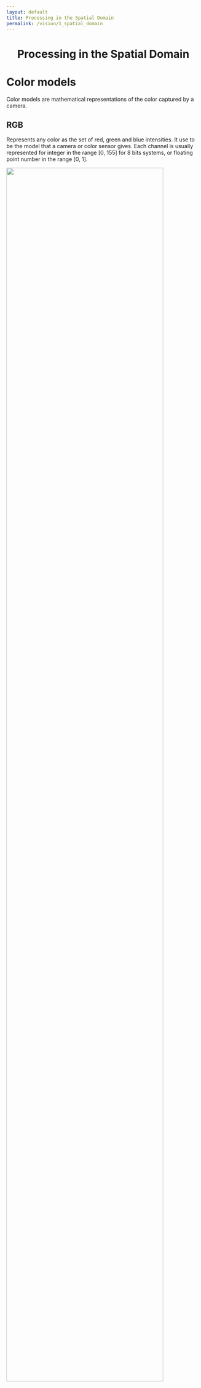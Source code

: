 ```yaml
---
layout: default
title: Processing in the Spatial Domain
permalink: /vision/1_spatial_domain
---
```


<h1 style="text-align: center;">Processing in the Spatial Domain</h1>

# Color models

Color models are mathematical representations of the color captured by a camera.

## RGB

Represents any color as the set of red, green and blue intensities. It use to be the model that a camera or color sensor gives. Each channel is usually represented for integer in the range [0, 155] for 8 bits systems, or floating point number in the range [0, 1].

<div class="picture">
  <img style="width:90%;" src ="/cstopics/assets/img/vision/1_rgb_cube.png" />
  <div>RGB cube. (https://commons.wikimedia.org/wiki/File:RGB_color_cube.svg)</div>
</div>

Examples:

<p style="background-color:rgb(0, 0, 0);">rgb(0, 0, 0)</p>
<p style="background-color:rgb(255, 0, 0);">rgb(255, 0, 0)</p>
<p style="background-color:rgb(0, 255, 0);">rgb(0, 255, 0)</p>
<p style="background-color:rgb(0, 0, 255);">rgb(0, 0, 255)</p>
<p style="background-color:rgb(255, 255, 0);">rgb(255, 255, 0)</p>
<p style="background-color:rgb(255, 0, 255);">rgb(255, 0, 255)</p>
<p style="background-color:rgb(0, 255, 255);">rgb(0, 255, 255)</p>
<p style="background-color:rgb(255, 255, 255);">rgb(255, 255, 255)</p>

## HSV and HSL

***Hue, Saturation, Value*** model and ***Hue, Saturation, Lightness*** models represents the color with the corresponding components.  

<div class="picture">
  <img style="width:60%;" src ="/cstopics/assets/img/vision/1_hls_hsv.png" />
  <div>HSL and HSV representations. (https://en.wikipedia.org/wiki/Color_model)</div>
</div>

Examples:

<p style="background-color:hsl(0, 100%, 0%);">hsl(0, 100%, 0%)</p>
<p style="background-color:hsl(0, 100%, 25%);">hsl(0, 100%, 25%)</p>
<p style="background-color:hsl(0, 100%, 50%);">hsl(0, 100%, 50%)</p>
<p style="background-color:hsl(0, 100%, 75%);">hsl(0, 100%, 75%)</p>
<p style="background-color:hsl(0, 100%, 100%);">hsl(0, 100%, 100%)</p>

<p style="background-color:hsl(120, 100%, 0%);">hsl(120, 100%, 0%)</p>
<p style="background-color:hsl(120, 100%, 25%);">hsl(120, 100%, 25%)</p>
<p style="background-color:hsl(120, 100%, 50%);">hsl(120, 100%, 50%)</p>
<p style="background-color:hsl(120, 100%, 75%);">hsl(120, 100%, 75%)</p>
<p style="background-color:hsl(120, 100%, 100%);">hsl(120, 100%, 100%)</p>

<p style="background-color:hsl(240, 100%, 0%);">hsl(240, 100%, 0%)</p>
<p style="background-color:hsl(240, 100%, 25%);">hsl(240, 100%, 25%)</p>
<p style="background-color:hsl(240, 100%, 50%);">hsl(240, 100%, 50%)</p>
<p style="background-color:hsl(240, 100%, 75%);">hsl(240, 100%, 75%)</p>
<p style="background-color:hsl(240, 100%, 100%);">hsl(240, 100%, 100%)</p>

## YUV

<div class="picture">
  <img style="width:40%;" src ="/cstopics/assets/img/vision/1_YUV.png" />
  <div>YUV representation with Y=0.5 (https://es.wikipedia.org/wiki/YUV)</div>
</div>

<div class="picture">
  <img style="width:40%;" src ="/cstopics/assets/img/vision/1_YUV0.png" />
  <div>YUV representation with Y=0.0</div>
</div>

<div class="picture">
  <img style="width:40%;" src ="/cstopics/assets/img/vision/1_YUV1.png" />
  <div>YUV representation with Y=1.0</div>
</div>

# Point Operators

Point operators (or point processes) are the simplest way to process image. The result of these operators is calculated from the corresponding pixel in the original image. The point operators produces pixels tranforms, that can be denoted as:

<img class="eq" src="https://latex.codecogs.com/gif.latex?
  g(\mathbf{x})=h(f(\mathbf{x}))
"/>

or:

<img class="eq" src="https://latex.codecogs.com/gif.latex?
  g(\mathbf{x})=h(f_0(\mathbf{x}), f_1(\mathbf{x}), ...)
"/>

Where ***x*** is the pixel location *(i,j)*, *g* is the output image and *f(f)* is the input images.

### Brightness and contrast

The commonly transformation is:

<img class="eq" src="https://latex.codecogs.com/gif.latex?
  g(\mathbf{x})=af(\mathbf{x})+b
"/>

Whose parameters are:

* ***a***: gain, that controls *contrast*.
* ***b***: bias, that controls *brightness*.

Examples:

<div class="picture">
  <img style="width:50%;" src ="/cstopics/assets/img/vision/1_linear1.png" />
  <div>Original image.</div>
</div>

<div class="picture">
  <img style="width:50%;" src ="/cstopics/assets/img/vision/1_linear2.png" />
  <div>alpha = 1.0, beta = 70.0</div>
</div>

<div class="picture">
  <img style="width:50%;" src ="/cstopics/assets/img/vision/1_linear3.png" />
  <div>alpha = 1.5, beta = 0.0</div>
</div>

<div class="picture">
  <img style="width:50%;" src ="/cstopics/assets/img/vision/1_linear4.png" />
  <div>alpha = 2.0, beta = -50.0</div>
</div>

The parameters can depend on the ***x*** location:
<p style="background-color:hsl(240, 100%, 100%);">hsl(240, 100%, 100%)</p>
<img class="eq" src="https://latex.codecogs.com/gif.latex?
  g(\mathbf{x}) = a(\mathbf{x})f(\mathbf{x})+b(\mathbf{x})
"/>

Example:

<div class="picture">
  <img style="width:50%;" src ="/cstopics/assets/img/vision/1_linear5.png" />
  <div>Alpha goes from 1 to 0 as y increases.</div>
</div>

As this is a linear transformation, the superposition principle is satisfied:

<img class="eq" src="https://latex.codecogs.com/gif.latex?
  h(f_0+f_1) = h(f_0) + h(f_1)
"/>

### Blend

It is used to combine two images:

<img class="eq" src="https://latex.codecogs.com/gif.latex?
  g(\mathbf{x}) = (1-\alpha)f_0(\mathbf{x})+\alpha f_1(\mathbf{x})
"/>

Where &alpha; goes from 0 to 1.

Example:

<div class="picture">
  <img style="width:70%;" src ="/cstopics/assets/img/vision/1_blend1.png" />
  <div>alpha=0.25</div>
</div>

<div class="picture">
  <img style="width:70%;" src ="/cstopics/assets/img/vision/1_blend2.png" />
  <div>alpha=0.5</div>
</div>

<div class="picture">
  <img style="width:70%;" src ="/cstopics/assets/img/vision/1_blend3.png" />
  <div>alpha=0.75</div>
</div>

<div class="picture">
  <img style="width:30%;" src ="/cstopics/assets/img/vision/1_blend4.png" />
  <div>Alpha changes with x</div>
</div>

### Gamma correction

Used to invert the gamma mapping applied by some cameras:

<img class="eq" src="https://latex.codecogs.com/gif.latex?
  g(\mathbf{x}) = f(\mathbf{x})^{\frac{1}{\gamma}}
"/>

<div class="picture">
  <img style="width:60%;" src ="/cstopics/assets/img/vision/1_gamma_curve.png" />
  <div>gamma=[1.0, 0.8, 2.2]</div>
</div>

When input image *f* is normalized in the range *[0, 1]*.

Example:

<div class="picture">
  <img style="width:70%;" src ="/cstopics/assets/img/vision/1_gamma.png" />
  <div>gamma=[1.0, 0.8, 2.2]</div>
</div>

### Negative

Output is:

<img class="eq" src="https://latex.codecogs.com/gif.latex?
  g(\mathbf{x}) = L-f(\mathbf{x})-1
"/>

Example:

<div class="picture">
  <img style="width:30%;" src ="/cstopics/assets/img/vision/1_negative.png" />
  <div>gamma=[1.0, 0.8, 2.2]</div>
</div>

## Color transforms

When you think about adding brightness to a color image, the first operation you could apply is to add a specific value to all the channels. Let's with the following color:

<p style="background-color:rgb(123, 66, 163); color: white;">rgb(123, 66, 163)</p>

Adding 50 to each channel, you get:

<p style="background-color:rgb(173, 116, 213); color: white;">rgb(173, 116, 213)</p>

In both cases, you could convert to HSV or HSL models [here](https://www.rapidtables.com/convert/color/rgb-to-hsv.html), and check that the Hue value is the same, and the Saturation and Value or Lightness change, if you want to change just one of them, you sould convert to HSV or HSL models, change the specific value, and return to RGB again.

<img class="eq" src="https://latex.codecogs.com/gif.latex?
  rgb(123, 66, 163) = hsv(275°, 59.5\%, 63.9\%)
"/>

Adding 30 to saturation, you get:

<p style="background-color:rgb(102, 17, 163); color: white;">rgb(102, 17, 163)</p>

And adding 30 to value, you get:

<p style="background-color:rgb(180, 97, 239); color: white;">rgb(180, 97, 239)</p>

Image example:

<div class="picture">
  <img style="width:70%;" src ="/cstopics/assets/img/vision/1_rgb_linear.png" />
  <div>alpha=1.0, beta=50</div>
</div>

## Histogram equalization

The histogram is essentially a probability function, and the idea of the histogram equalization is to convert it in a flat function, using all the intensities. This operation can be done calculating the normalized distribution function, and multiplying it by *L-1*. This could be used as a LUT to map the new pixel values.

<img class="eq" src="https://latex.codecogs.com/gif.latex?
  c(I)=(L-1)\frac{1}{N}\sum^{i=0}_{I}{h(i)}
"/>

Where *h* is the original histogram, and *c* should be the LUT.

Example:

<div class="picture">
  <img style="width:90%;" src ="/cstopics/assets/img/vision/1_histeq.png" />
</div>

Sometimes the histogram equalization does not work well enough, so you can parform blend between the original and the equalized image.

<div class="picture">
  <img style="width:90%;" src ="/cstopics/assets/img/vision/1_eqblend.png" />
  <div>[Szeliski11]</div>
</div>

Other methods:

<div class="picture">
  <img style="width:90%;" src ="/cstopics/assets/img/vision/1_eqlocal.png" />
  <div>[Szeliski11]</div>
</div>

# Linear filtering (neighborhood operator)

Linear filters can be performed as a correlation operation:

<img class="eq" src="https://latex.codecogs.com/gif.latex?
  g = f \otimes h
"/>

<img class="eq" src="https://latex.codecogs.com/gif.latex?
  g(i,j) = \sum_{k,l}f(i+k, j+l)h(k,l)
"/>

Where *g* is the filtered image, *f* is the original image and *h* is the filter, whose value are called *filter coefficients*, and **the sum of them must be *1.0***.

<div class="picture">
  <img style="width:90%;" src ="/cstopics/assets/img/vision/1_linear_filter.png" />
  <div>[Szeliski11]</div>
</div>

The linear filter can also be executed as a convolution operation:

<img class="eq" src="https://latex.codecogs.com/gif.latex?
  g = f \ast h
"/>

<img class="eq" src="https://latex.codecogs.com/gif.latex?
  g(i,j) = \sum_{k,l}f(i-k, j-l)h(k,l) = \sum_{k,l}f(k, l)h(i-k,j-l)
"/>

Correlation and convolution are shift-invariant operations, but a shift-variant version could be used:

<img class="eq" src="https://latex.codecogs.com/gif.latex?
  g(i,j) = \sum_{k,l}f(i-k, j-l)h(k,l;i,j)
"/>

## Padding (border effect)

When border pixel are calculated, the filter need pixels that outside the image, there are some processes to face this problem:

* ***zero***: read the outside pixels as zero.
* ***constant***: read the outside pixels as a specific value, usually L/2.
* ***clamp***: repeat the border pixels.
* ***wrap***: loop “around” the image in a “toroidal” configuration.
* ***mirror***: reflect the image.

<div class="picture">
  <img style="width:90%;" src ="/cstopics/assets/img/vision/1_padding.png" />
  <div>[Szeliski11]</div>
</div>

## Typical filters

### Average (mean) filter

5x5 filter:

| 1/25 | 1/25 | 1/25 | 1/25 | 1/25 |
|------|------|------|------|------|
| 1/25 | 1/25 | 1/25 | 1/25 | 1/25 |
| 1/25 | 1/25 | 1/25 | 1/25 | 1/25 |
| 1/25 | 1/25 | 1/25 | 1/25 | 1/25 |
| 1/25 | 1/25 | 1/25 | 1/25 | 1/25 |

Example:

<div class="picture">
  <img style="width:20%;" src ="/cstopics/assets/img/vision/1_filter_avg_0.gif" />
  <img style="width:20%;" src ="/cstopics/assets/img/vision/1_filter_avg_1.gif" />
  <img style="width:20%;" src ="/cstopics/assets/img/vision/1_filter_avg_2.gif" />
  <img style="width:20%;" src ="/cstopics/assets/img/vision/1_filter_avg_3.gif" />
  <div>Original, 3x3, 5x5, 7x7 (https://homepages.inf.ed.ac.uk/rbf/HIPR2/filtops.htm)</div>
</div>

<div class="picture">
  <img style="width:20%;" src ="/cstopics/assets/img/vision/1_filter_avg2_0.gif" />
  <img style="width:20%;" src ="/cstopics/assets/img/vision/1_filter_avg2_1.gif" />
  <img style="width:20%;" src ="/cstopics/assets/img/vision/1_filter_avg2_2.gif" />
  <div>Original, 3x3, 5x5, (https://homepages.inf.ed.ac.uk/rbf/HIPR2/filtops.htm)</div>
</div>

### Gaussian filter

Modeled by:

<div class="picture">
  <img style="width:30%;" src ="/cstopics/assets/img/vision/1_gauss_eq.png" />
</div>

<div class="picture">
  <img style="width:40%;" src ="/cstopics/assets/img/vision/1_gauss_plot.png" />
</div>

<div class="picture">
  <img style="width:40%;" src ="/cstopics/assets/img/vision/1_gauss_table.png" />
</div>

Examples:

<div class="picture">
  <img style="width:20%;" src ="/cstopics/assets/img/vision/1_filter_gaus1_0.gif" />
  <img style="width:20%;" src ="/cstopics/assets/img/vision/1_filter_gaus1_1.gif" />
  <img style="width:20%;" src ="/cstopics/assets/img/vision/1_filter_gaus1_2.gif" />
  <img style="width:20%;" src ="/cstopics/assets/img/vision/1_filter_gaus1_4.gif" />
  <div>Original, 5x5, 9x9, 15x15 (https://homepages.inf.ed.ac.uk/rbf/HIPR2/filtops.htm)</div>
</div>

### Sobel filters

Gradients in *x* and *y* are calculated.

<div class="picture">
  <img style="width:70%;" src ="/cstopics/assets/img/vision/1_sobel_eq.png" />
</div>

Then, the magnitude and direction can be computed:

<div class="picture">
  <img style="width:20%;" src ="/cstopics/assets/img/vision/1_sobel_mg.png" />
  <img style="width:20%;" src ="/cstopics/assets/img/vision/1_sobel_ph.png" />
</div>

Examples:

<div class="picture">
  <img style="width:30%;" src ="/cstopics/assets/img/vision/1_sobel1_0.png" />
  <img style="width:30%;" src ="/cstopics/assets/img/vision/1_sobel1_1.png" />
  <img style="width:30%;" src ="/cstopics/assets/img/vision/1_sobel1_2.png" />
</div>

<br>

<div class="picture">
  <img style="width:45%;" src ="/cstopics/assets/img/vision/1_sobel2_0.jpg" />
  <img style="width:45%;" src ="/cstopics/assets/img/vision/1_sobel2_1.jpg" />
  <img style="width:45%;" src ="/cstopics/assets/img/vision/1_sobel2_2.jpg" />
  <img style="width:45%;" src ="/cstopics/assets/img/vision/1_sobel2_3.jpg" />
</div>

# References

* [Gonzalez02] Gonzalez R. C., Woods R. E. Digital Image Processing. 2nd Ed. Prentice Hall. 2002.
* [Szeliski11] Szeliski R. Computer Vision, Algorithms and Applications. 1st Ed. Springer. 2011.
